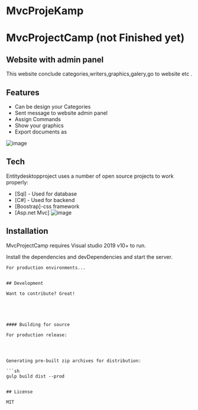 # MvcProjeKamp
# MvcProjectCamp (not Finished yet)
## Website with admin panel

This website conclude categories,writers,graphics,galery,go to website etc .

## Features

- Can be design your Categories
- Sent message to website admin panel
- Assign Commands
- Show your graphics
- Export documents as 

![image](https://user-images.githubusercontent.com/32723458/119498358-351bd200-bd6e-11eb-8d64-2770eb14942c.png)



## Tech

Entitydesktopproject uses a number of open source projects to work properly:

- [Sql] - Used for database
- [C#] - Used for backend
- [Boostrap]-css framework
- [Asp.net Mvc]
![image](https://user-images.githubusercontent.com/32723458/119498330-2cc39700-bd6e-11eb-9b98-b5ca7943d8c2.png)

## Installation

MvcProjectCamp requires Visual studio 2019 v10+ to run.

Install the dependencies and devDependencies and start the server.

```
For production environments...


## Development

Want to contribute? Great!





#### Building for source

For production release:




Generating pre-built zip archives for distribution:

```sh
gulp build dist --prod
```


```

## License

MIT
